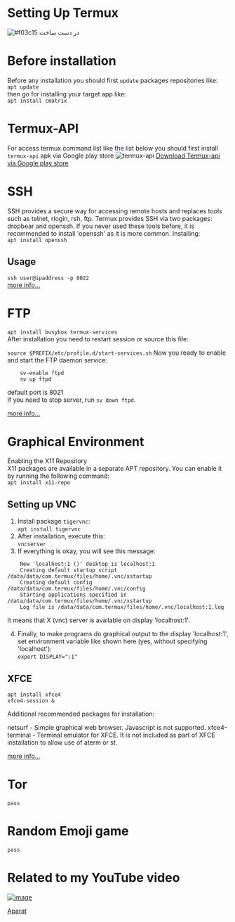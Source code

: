 # Setting Up Termux

![#f03c15](https://via.placeholder.com/15/f03c15/000000?text=+) در دست ساخت

# Before installation
Before any installation you should first `update` packages repositories like:   
`apt update`  
then go for installing your target app like:   
`apt install cmatrix`   

# Termux-API
For access termux command list like the list below you should first install `termux-api` apk via Google play store
![termux-api](https://user-images.githubusercontent.com/24313930/150627496-1590c4b2-8eca-434d-b966-7a72825d88db.png)
[Download Termux-api via Google play store](https://play.google.com/store/apps/details?id=com.termux.api&hl=en&gl=US)


# SSH
SSH provides a secure way for accessing remote hosts and replaces tools such as telnet, rlogin, rsh, ftp. Termux provides SSH via two packages: dropbear and openssh. If you never used these tools before, it is recommended to install 'openssh' as it is more common. Installing:   
`apt install openssh`

## Usage
`ssh user@ipaddress -p 8022`   
[more info...](https://wiki.termux.com/wiki/Remote_Access)

# FTP
`apt install busybox termux-services`   
After installation you need to restart session or source this file:   

`source $PREFIX/etc/profile.d/start-services.sh`
Now you ready to enable and start the FTP daemon service:   
```
    sv-enable ftpd
    sv up ftpd
```
default port is 8021   
If you need to stop server, run `sv down ftpd`.   

[more info...](https://wiki.termux.com/wiki/Remote_Access)

# Graphical Environment
Enabling the X11 Repository  
X11 packages are available in a separate APT repository. You can enable it by running the following command:  
`apt install x11-repo`
## Setting up VNC
1. Install package `tigervnc`:  
`apt install tigervnc`  
2. After installation, execute this:  
`vncserver`
3. If everything is okay, you will see this message:  
```
    New 'localhost:1 ()' desktop is localhost:1
    Creating default startup script /data/data/com.termux/files/home/.vnc/xstartup
    Creating default config /data/data/com.termux/files/home/.vnc/config
    Starting applications specified in /data/data/com.termux/files/home/.vnc/xstartup
    Log file is /data/data/com.termux/files/home/.vnc/localhost:1.log
```

It means that X (vnc) server is available on display 'localhost:1'.

4. Finally, to make programs do graphical output to the display 'localhost:1', set environment variable like shown here (yes, without specifying 'localhost'):      
`export DISPLAY=":1"`
## XFCE
`apt install xfce4`   
`xfce4-session &`

Additional recommended packages for installation:

netsurf - Simple graphical web browser. Javascript is not supported.
xfce4-terminal - Terminal emulator for XFCE. It is not included as part of XFCE installation to allow use of aterm or st.

[more info...](https://wiki.termux.com/wiki/Graphical_Environment)

# Tor
`pass`


# Random Emoji game
`pass`


# Related to my YouTube video
[![image](https://user-images.githubusercontent.com/24313930/150626014-3018ea4e-0d68-43d1-8124-65cb6ee5459d.png)](https://www.youtube.com/watch?v=IDKTqLLsWNc)

[Aparat](https://aparat.com/v/92iXv)
